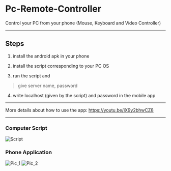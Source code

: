 # Pc-Remote-Controller

Control your PC from your phone (Mouse, Keyboard and Video Controller)


---
## Steps

1. install the android apk in your phone

2. install the script corresponding to your PC OS

3. run the script and 
> give server name, password

4. write localhost (given by the script) and password in the mobile app 

---
More details about how to use the app: https://youtu.be/iX9y2bhwCZ8

---
### Computer Script

![Script](https://user-images.githubusercontent.com/55954393/159729381-91e2f3fe-30a7-47d5-a972-fa36bfd70ad6.png)

### Phone Application

![Pic_1](https://user-images.githubusercontent.com/55954393/159729482-9d17804e-6115-4044-97de-2aae5419ebaf.png)
![Pic_2](https://user-images.githubusercontent.com/55954393/159729554-5d56e863-4293-4842-9ce6-b727d1c68c72.png)



